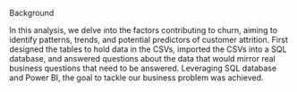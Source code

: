 Background 

In this analysis, we delve into the factors contributing to churn, aiming to identify patterns, trends, and potential predictors of customer attrition. First designed the tables to hold data in the CSVs, imported the CSVs into a SQL database, and answered questions about the data that would mirror real business questions that need to be answered. Leveraging SQL database and Power BI, the goal to tackle our business problem was achieved. 
